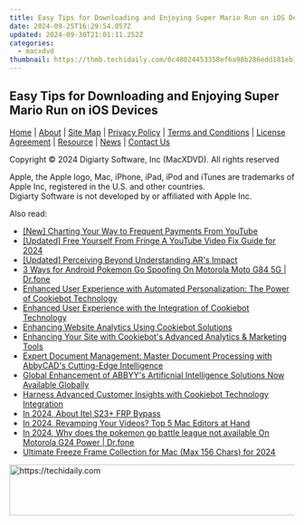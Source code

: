 ```yaml
---
title: Easy Tips for Downloading and Enjoying Super Mario Run on iOS Devices
date: 2024-09-25T16:29:54.057Z
updated: 2024-09-30T21:01:11.252Z
categories:
  - macxdvd
thumbnail: https://thmb.techidaily.com/0c48024453358ef6a98b286edd181eb113a17b3521d6666287ecd3868dbe5cda.jpg
---
```


## Easy Tips for Downloading and Enjoying Super Mario Run on iOS Devices

[Home](https://tools.techidaily.com/macxdvd/products/) | [About](https://tools.techidaily.com/macxdvd/products/) | [Site Map](https://tools.techidaily.com/macxdvd/products/) | [Privacy Policy](https://tools.techidaily.com/macxdvd/products/) | [Terms and Conditions](https://tools.techidaily.com/macxdvd/products/) | [License Agreement](https://tools.techidaily.com/macxdvd/products/) | [Resource](https://tools.techidaily.com/macxdvd/products/) | [News](https://tools.techidaily.com/macxdvd/products/) | [Contact Us](https://tools.techidaily.com/macxdvd/products/)

Copyright © 2024 Digiarty Software, Inc (MacXDVD). All rights reserved

Apple, the Apple logo, Mac, iPhone, iPad, iPod and iTunes are trademarks of Apple Inc, registered in the U.S. and other countries.  
Digiarty Software is not developed by or affiliated with Apple Inc.

<ins class="adsbygoogle"
     style="display:block"
     data-ad-format="autorelaxed"
     data-ad-client="ca-pub-7571918770474297"
     data-ad-slot="1223367746"></ins>

<ins class="adsbygoogle"
     style="display:block"
     data-ad-client="ca-pub-7571918770474297"
     data-ad-slot="8358498916"
     data-ad-format="auto"
     data-full-width-responsive="true"></ins>

<span class="atpl-alsoreadstyle">Also read:</span>
<div><ul>
<li><a href="https://youtube-clips.techidaily.com/new-charting-your-way-to-frequent-payments-from-youtube/"><u>[New] Charting Your Way to Frequent Payments From YouTube</u></a></li>
<li><a href="https://youtube-docs.techidaily.com/ed-free-yourself-from-fringe-a-youtube-video-fix-guide-for-2024/"><u>[Updated] Free Yourself From Fringe A YouTube Video Fix Guide for 2024</u></a></li>
<li><a href="https://extra-support.techidaily.com/updated-perceiving-beyond-understanding-ars-impact/"><u>[Updated] Perceiving Beyond Understanding AR's Impact</u></a></li>
<li><a href="https://android-pokemon-go.techidaily.com/3-ways-for-android-pokemon-go-spoofing-on-motorola-moto-g84-5g-drfone-by-drfone-virtual-android/"><u>3 Ways for Android Pokemon Go Spoofing On Motorola Moto G84 5G | Dr.fone</u></a></li>
<li><a href="https://discover-brilliant.techidaily.com/enhanced-user-experience-with-automated-personalization-the-power-of-cookiebot-technology/"><u>Enhanced User Experience with Automated Personalization: The Power of Cookiebot Technology</u></a></li>
<li><a href="https://discover-brilliant.techidaily.com/enhanced-user-experience-with-the-integration-of-cookiebot-technology/"><u>Enhanced User Experience with the Integration of Cookiebot Technology</u></a></li>
<li><a href="https://discover-brilliant.techidaily.com/enhancing-website-analytics-using-cookiebot-solutions/"><u>Enhancing Website Analytics Using Cookiebot Solutions</u></a></li>
<li><a href="https://discover-brilliant.techidaily.com/enhancing-your-site-with-cookiebots-advanced-analytics-and-marketing-tools/"><u>Enhancing Your Site with Cookiebot's Advanced Analytics & Marketing Tools</u></a></li>
<li><a href="https://discover-brilliant.techidaily.com/expert-document-management-master-document-processing-with-abbycads-cutting-edge-intelligence/"><u>Expert Document Management: Master Document Processing with AbbyCAD's Cutting-Edge Intelligence</u></a></li>
<li><a href="https://discover-brilliant.techidaily.com/global-enhancement-of-abbyys-artificnial-intelligence-solutions-now-available-globally/"><u>Global Enhancement of ABBYY's Artificnial Intelligence Solutions Now Available Globally</u></a></li>
<li><a href="https://discover-brilliant.techidaily.com/harness-advanced-customer-insights-with-cookiebot-technology-integration/"><u>Harness Advanced Customer Insights with Cookiebot Technology Integration</u></a></li>
<li><a href="https://bypass-frp.techidaily.com/in-2024-about-itel-s23plus-frp-bypass-by-drfone-android/"><u>In 2024, About Itel S23+ FRP Bypass</u></a></li>
<li><a href="https://fox-boxes.techidaily.com/in-2024-revamping-your-videos-top-5-mac-editors-at-hand/"><u>In 2024, Revamping Your Videos? Top 5 Mac Editors at Hand</u></a></li>
<li><a href="https://android-pokemon-go.techidaily.com/in-2024-why-does-the-pokemon-go-battle-league-not-available-on-motorola-g24-power-drfone-by-drfone-virtual-android/"><u>In 2024, Why does the pokemon go battle league not available On Motorola G24 Power | Dr.fone</u></a></li>
<li><a href="https://video-capture.techidaily.com/ultimate-freeze-frame-collection-for-mac-max-156-chars-for-2024/"><u>Ultimate Freeze Frame Collection for Mac (Max 156 Chars) for 2024</u></a></li>
</ul></div>

<!-- affiliate ads begin -->
<a href="https://unicoeye.pxf.io/c/5597632/2148772/18498" target="_top" id="2148772">
  <img src="//a.impactradius-go.com/display-ad/18498-2148772" border="0" alt="https://techidaily.com" width="728" height="90"/>
</a>
<img height="0" width="0" src="https://unicoeye.pxf.io/i/5597632/2148772/18498" style="position:absolute;visibility:hidden;" border="0" />
<!-- affiliate ads end -->

